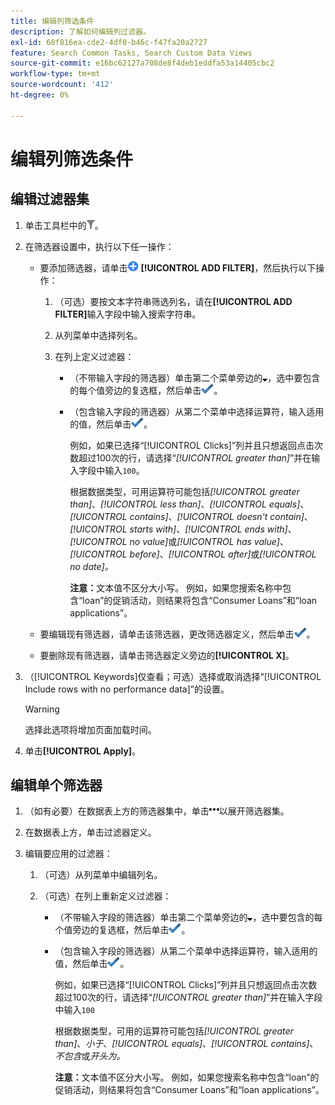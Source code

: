```yaml
---
title: 编辑列筛选条件
description: 了解如何编辑列过滤器。
exl-id: 68f816ea-cde2-4df0-b46c-f47fa20a2727
feature: Search Common Tasks, Search Custom Data Views
source-git-commit: e16bc62127a708de8f4deb1eddfa53a14405cbc2
workflow-type: tm+mt
source-wordcount: '412'
ht-degree: 0%

---
```


# 编辑列筛选条件

## 编辑过滤器集

1. 单击工具栏中的![筛选器](/help/search-social-commerce/assets/filter.png "筛选器")。

1. 在筛选器设置中，执行以下任一操作：

   * 要添加筛选器，请单击![添加筛选器](/help/search-social-commerce/assets/add.png "添加筛选器") **[!UICONTROL ADD FILTER]**，然后执行以下操作：

      1. （可选）要按文本字符串筛选列名，请在&#x200B;**[!UICONTROL ADD FILTER]**&#x200B;输入字段中输入搜索字符串。

      1. 从列菜单中选择列名。

      1. 在列上定义过滤器：

         * （不带输入字段的筛选器）单击第二个菜单旁边的![向下箭头](/help/search-social-commerce/assets/arrow-down-expand.png "向下箭头")，选中要包含的每个值旁边的复选框，然后单击![更新筛选器](/help/search-social-commerce/assets/select.png "更新筛选器")。

         * （包含输入字段的筛选器）从第二个菜单中选择运算符，输入适用的值，然后单击![更新筛选器](/help/search-social-commerce/assets/select.png "更新筛选器")。

           例如，如果已选择“[!UICONTROL Clicks]”列并且只想返回点击次数超过100次的行，请选择“*[!UICONTROL greater than]*”并在输入字段中输入`100`。

           根据数据类型，可用运算符可能包括&#x200B;*[!UICONTROL greater than]*、*[!UICONTROL less than]*、*[!UICONTROL equals]*、*[!UICONTROL contains]*、*[!UICONTROL doesn't contain]*、*[!UICONTROL starts with]*、*[!UICONTROL ends with]*、*[!UICONTROL no value]*&#x200B;或&#x200B;*[!UICONTROL has value]*、*[!UICONTROL before]*、*[!UICONTROL after]*&#x200B;或&#x200B;*[!UICONTROL no date]。*

           **注意：**&#x200B;文本值不区分大小写。 例如，如果您搜索名称中包含“loan”的促销活动，则结果将包含“Consumer Loans”和“loan applications”。

   * 要编辑现有筛选器，请单击该筛选器，更改筛选器定义，然后单击![更新筛选器](/help/search-social-commerce/assets/select.png "更新筛选器")。

   * 要删除现有筛选器，请单击筛选器定义旁边的&#x200B;**[!UICONTROL X]**。

1. （[!UICONTROL Keywords]仅查看；可选）选择或取消选择“[!UICONTROL Include rows with no performance data]”的设置。

   >[!WARNING]
   >
   >选择此选项将增加页面加载时间。

1. 单击&#x200B;**[!UICONTROL Apply]**。

## 编辑单个筛选器

1. （如有必要）在数据表上方的筛选器集中，单击![更多](/help/search-social-commerce/assets/more-filters.png "更多")以展开筛选器集。

1. 在数据表上方，单击过滤器定义。

1. 编辑要应用的过滤器：

   1. （可选）从列菜单中编辑列名。

   1. （可选）在列上重新定义过滤器：

      * （不带输入字段的筛选器）单击第二个菜单旁边的![向下箭头](/help/search-social-commerce/assets/arrow-down-expand.png "向下箭头")，选中要包含的每个值旁边的复选框，然后单击![更新筛选器](/help/search-social-commerce/assets/select.png "更新筛选器")。

      * （包含输入字段的筛选器）从第二个菜单中选择运算符，输入适用的值，然后单击![更新筛选器](/help/search-social-commerce/assets/select.png "更新筛选器")。

        例如，如果已选择“[!UICONTROL Clicks]”列并且只想返回点击次数超过100次的行，请选择“*[!UICONTROL greater than]*”并在输入字段中输入`100`

        根据数据类型，可用的运算符可能包括&#x200B;*[!UICONTROL greater than]*、*小于*、*[!UICONTROL equals]*、*[!UICONTROL contains]*、*不包含*&#x200B;或&#x200B;*开头为。*

        **注意：**&#x200B;文本值不区分大小写。 例如，如果您搜索名称中包含“loan”的促销活动，则结果将包含“Consumer Loans”和“loan applications”。
